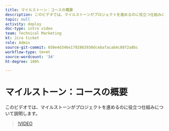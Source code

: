 ```yaml
---
title: マイルストーン：コースの概要
description: このビデオでは、マイルストーンがプロジェクトを進めるのに役立つ仕組みについて説明します。
topic: null
activity: deploy
doc-type: intro video
team: Technical Marketing
kt: Jira ticket
role: Admin
source-git-commit: 650e4d346e1792863930dcebafacab4c88f2a8bc
workflow-type: tm+mt
source-wordcount: '34'
ht-degree: 100%

---
```


# マイルストーン：コースの概要

このビデオでは、マイルストーンがプロジェクトを進めるのに役立つ仕組みについて説明します。

>[!VIDEO](https://video.tv.adobe.com/v/335203/?quality=12&learn=on)
